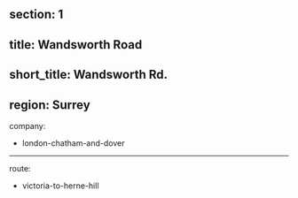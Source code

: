 section: 1
----
title: Wandsworth Road
----
short_title: Wandsworth Rd.
----
region: Surrey
----
company:
- london-chatham-and-dover
----
route:
- victoria-to-herne-hill
